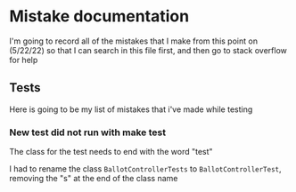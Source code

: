 # Mistake documentation
I'm going to record all of the mistakes that I make from this point on (5/22/22) so that I can search in this file first, and then go to stack overflow for help

## Tests
Here is going to be my list of mistakes that i've made while testing
### New test did not run with make test
The class for the test needs to end with the word "test"

I had to rename the class `BallotControllerTests` to `BallotControllerTest`, removing the "s" at the end of the class name